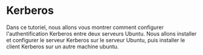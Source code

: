 # Kerberos
  Dans ce tutoriel, nous allons vous montrer comment configurer l'authentification 
Kerberos entre deux serveurs Ubuntu. Nous allons installer et configurer le 
serveur Kerberos sur le serveur Ubuntu, puis installer le client Kerberos sur un autre
machine ubuntu.
